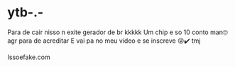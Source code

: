 # ytb-.-
Para de cair nisso n exite gerador de br kkkkk
Um chip e so 10 conto man🙄 agr para de acreditar
E vai pa no meu vídeo e se inscreve 😝✔️ tmj


Issoefake.com
